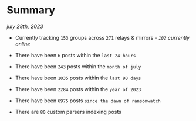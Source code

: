 
# Summary
_july 28th, 2023_

- Currently tracking `153` groups across `271` relays & mirrors - _`102` currently online_

- There have been `6` posts within the `last 24 hours`

- There have been `243` posts within the `month of july`

- There have been `1035` posts within the `last 90 days`

- There have been `2284` posts within the `year of 2023`

- There have been `6975` posts `since the dawn of ransomwatch`

- There are `80` custom parsers indexing posts
